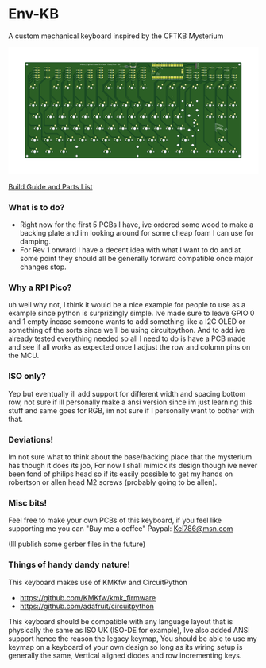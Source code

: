 # Env-KB
 A custom mechanical keyboard inspired by the CFTKB Mysterium

![Front](KBFront.png?raw=true "Front of PCB")

[Build Guide and Parts List](guide-and-parts.pdf)

### What is to do?
* Right now for the first 5 PCBs I have, ive ordered some wood to make a backing plate and im looking around for some cheap foam I can use for damping.
* For Rev 1 onward I have a decent idea with what I want to do and at some point they should all be generally forward compatible once major changes stop.

### Why a RPI Pico?
uh well why not, I think it would be a nice example for people to use as a example since python is surprizingly simple.
Ive made sure to leave GPIO 0 and 1 empty incase someone wants to add something like a I2C OLED or something of the sorts since we'll be using circuitpython.
And to add ive already tested everything needed so all I need to do is have a PCB made and see if all works as expected once I adjust the row and column pins on the MCU.

### ISO only?
Yep but eventually ill add support for different width and spacing bottom row, not sure if ill personally make a ansi version since im just learning this stuff and same goes for RGB, im not sure if I personally want to bother with that.

### Deviations!
Im not sure what to think about the base/backing place that the mysterium has though it does its job, For now I shall mimick its design though ive never been fond of philips head so if its easily possible to get my hands on robertson or allen head M2 screws (probably going to be allen).

### Misc bits!
Feel free to make your own PCBs of this keyboard, if you feel like supporting me you can "Buy me a coffee"
Paypal: Kel786@msn.com

(Ill publish some gerber files in the future)

### Things of handy dandy nature!
This keyboard makes use of KMKfw and CircuitPython
* https://github.com/KMKfw/kmk_firmware
* https://github.com/adafruit/circuitpython

This keyboard should be compatible with any language layout that is physically the same as ISO UK (ISO-DE for example), Ive also added ANSI support hence the reason the legacy keymap, You should be able to use my keymap on a keyboard of your own design so long as its wiring setup is generally the same, Vertical aligned diodes and row incrementing keys.
